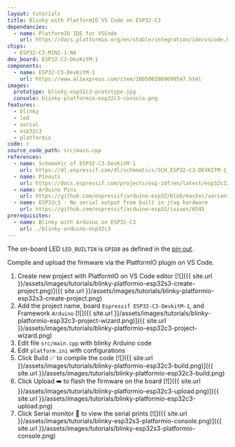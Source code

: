```yaml
---
layout: tutorials
title: Blinky with PlatformIO VS Code on ESP32-C3
dependancies:
  - name: PlatformIO IDE for VSCode
    url: https://docs.platformio.org/en/stable/integration/ide/vscode.html#installation
chips:
  - ESP32-C3-MINI-1-N4
dev_board: ESP32-C3-DevKitM-1
components:
  - name: ESP32-C3-DevKitM-1
    url: https://www.aliexpress.com/item/1005003989099547.html
images:
  prototype: blinky-esp32c3-prototype.jpg
  console: blinky-platformio-esp32c3-console.png
features:
  - blinky
  - led
  - serial
  - esp32c3
  - platformio
code: c
source_code_path: src/main.cpp
references:
  - name: Schematic of ESP32-C3-DevKitM-1
    url: https://dl.espressif.com/dl/schematics/SCH_ESP32-C3-DEVKITM-1_V1_20200915A.pdf
  - name: Pinouts
    url: https://docs.espressif.com/projects/esp-idf/en/latest/esp32c3/hw-reference/esp32c3/user-guide-devkitm-1.html#pin-layout
  - name: Arduino Pins
    url: https://github.com/espressif/arduino-esp32/blob/master/variants/esp32c3/pins_arduino.h
  - name: ESP32c3 - No serial output from built in jtag hardware
    url: https://github.com/espressif/arduino-esp32/issues/6545
prerequisites:
  - name: Blinky with Arduino on ESP32-C3
    url: ./blinky-arduino-esp32c3
---
```


The on-board LED `LED_BUILTIN` is `GPIO8` as defined in the [pin out](https://docs.espressif.com/projects/esp-idf/en/latest/esp32c3/hw-reference/esp32c3/user-guide-devkitm-1.html#pin-layout).

Compile and upload the firmware via the PlatformIO plugin on VS Code.

1. Create new project with PlatformIO on VS Code editor
  [![]({{ site.url }}/assets/images/tutorials/blinky-platformio-esp32s3-create-project.png)]({{ site.url }}/assets/images/tutorials/blinky-platformio-esp32s3-create-project.png)
1. Add the project name, board `Espressif ESP32-C3-DevkitM-1`, and Framework `Arduino`
  [![]({{ site.url }}/assets/images/tutorials/blinky-platformio-esp32c3-project-wizard.png)]({{ site.url }}/assets/images/tutorials/blinky-platformio-esp32c3-project-wizard.png)
1. Edit file `src/main.cpp` with blinky Arduino code
1. Edit `platform.ini` with configurations
1. Click Build ✅ to compile the code
  [![]({{ site.url }}/assets/images/tutorials/blinky-platformio-esp32c3-build.png)]({{ site.url }}/assets/images/tutorials/blinky-platformio-esp32c3-build.png)
1. Click Upload ➡️ to flash the firmware on the board
  [![]({{ site.url }}/assets/images/tutorials/blinky-platformio-esp32c3-upload.png)]({{ site.url }}/assets/images/tutorials/blinky-platformio-esp32c3-upload.png)
1. Click Serial monitor 🔌 to view the serial prints
  [![]({{ site.url }}/assets/images/tutorials/blinky-esp32s3-platformio-console.png)]({{ site.url }}/assets/images/tutorials/blinky-esp32s3-platformio-console.png)
